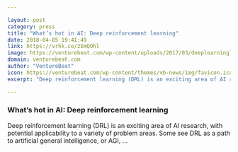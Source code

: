```yaml
---

layout: post
category: press
title: "What’s hot in AI: Deep reinforcement learning"
date: 2018-04-05 19:41:49
link: https://vrhk.co/2EmQOhl
image: https://venturebeat.com/wp-content/uploads/2017/03/deeplearninglimits_VB_1200px_web.jpg?fit=1200%2C900&strip=all
domain: venturebeat.com
author: "VentureBeat"
icon: https://venturebeat.com/wp-content/themes/vb-news/img/favicon.ico
excerpt: "Deep reinforcement learning (DRL) is an exciting area of AI research, with potential applicability to a variety of problem areas. Some see DRL as a path to artificial general intelligence, or AGI, …"

---
```


### What’s hot in AI: Deep reinforcement learning

Deep reinforcement learning (DRL) is an exciting area of AI research, with potential applicability to a variety of problem areas. Some see DRL as a path to artificial general intelligence, or AGI, …